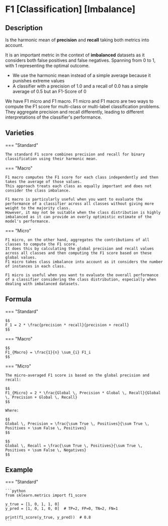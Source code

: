 # F1 [Classification] [Imbalance]

## Description

Is the harmonic mean of **precision** and **recall** taking both metrics into account.

It is an important metric in the context of **imbalanced** datasets as it considers both false positives and false negatives.
Spanning from 0 to 1, with 1 representing the optimal outcome.

- We use the harmonic mean instead of a simple average because it punishes extreme values
- A classifier with a precision of 1.0 and a recall of 0.0 has a simple average of 0.5 but an F1-Score of 0

We have F1 micro and F1 macro.
F1 micro and F1 macro are two ways to compute the F1 score for multi-class or multi-label classification problems.
They aggregate precision and recall differently, leading to different interpretations of the classifier's performance.

## Varieties

=== "Standard"

    The standard F1 score combines precision and recall for binary classification using their harmonic mean.

=== "Macro"

    F1 macro computes the F1 score for each class independently and then takes the average of those values.
    This approach treats each class as equally important and does not consider the class imbalance.

    F1 macro is particularly useful when you want to evaluate the performance of a classifier across all classes without giving more weight to the majority class.
    However, it may not be suitable when the class distribution is highly imbalanced as it can provide an overly optimistic estimate of the model's performance.

=== "Micro"

    F1 micro, on the other hand, aggregates the contributions of all classes to compute the F1 score.
    It does this by calculating the global precision and recall values across all classes and then computing the F1 score based on these global values.
    F1 micro takes class imbalance into account as it considers the number of instances in each class.

    F1 micro is useful when you want to evaluate the overall performance of a classifier considering the class distribution, especially when dealing with imbalanced datasets.

## Formula

=== "Standard"

    $$
    F_1 = 2 * \frac{precision * recall}{precision + recall}
    $$

=== "Macro"

    $$
    F1_{Macro} = \frac{1}{n} \sum_{i} F1_i
    $$

=== "Micro"

    The micro-averaged F1 score is based on the global precision and recall:

    $$
    F1_{Micro} = 2 * \frac{Global \, Precision * Global \, Recall}{Global \, Precision + Global \, Recall}
    $$

    Where:

    $$
    Global \, Precision = \frac{\sum True \, Positives}{\sum True \, Positives + \sum False \, Positives}
    $$

    $$
    Global \, Recall = \frac{\sum True \, Positives}{\sum True \, Positives + \sum False \, Negatives}
    $$

## Example

=== "Standard"

    ```python
    from sklearn.metrics import f1_score

    y_true = [1, 0, 1, 1, 0]
    y_pred = [1, 0, 1, 0, 0]  # TP=2, FP=0, TN=2, FN=1

    print(f1_score(y_true, y_pred))  # 0.8
    ```
